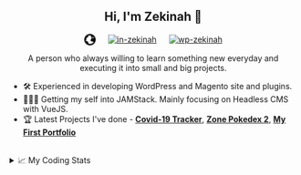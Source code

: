 <h2 align="center">Hi, I'm Zekinah 👋</h2>
<p align="center">
<a href="https://www.zekinahlecaros.com/" target="blank"><img align="center" src=https://raw.githubusercontent.com/iconic/open-iconic/master/svg/globe.svg alt="zekinalecaros.com" height="20" width="20" /></a>
&emsp;
<a href="https://ph.linkedin.com/in/zekinah" target="blank"><img align="center" src=https://cdn.jsdelivr.net/npm/simple-icons@3.0.1/icons/linkedin.svg alt="in-zekinah" height="20" width="20" /></a>
  &emsp;
<a href="https://profiles.wordpress.org/zekinah/" target="blank"><img align="center" src=https://cdn.jsdelivr.net/npm/simple-icons@3.0.1/icons/wordpress.svg alt="wp-zekinah" height="20" width="20" /></a>
</p>
<p align="center">
A person who always willing to learn something new everyday and executing it into small and big projects.
</p>

- 🛠 Experienced in developing WordPress and Magento site and plugins.
- 👩🏻‍💻 Getting my self into JAMStack. Mainly focusing on Headless CMS with VueJS.
- 🏆 Latest Projects I've done - **[Covid-19 Tracker](https://github.com/zekinah/pandemiccovid-19)**, **[Zone Pokedex 2](https://github.com/zekinah/zone-pokedex2)**, **[My First Portfolio](https://github.com/zekinah/iamzekinah)** 
<br><br>

<details>
    <summary>📈 My Coding Stats</summary>
<!--START_SECTION:waka-->
**I'm an Early 🐤** 

```text
🌞 Morning    46 commits     █░░░░░░░░░░░░░░░░░░░░░░░░   6.74% 
🌆 Daytime    326 commits    ████████████░░░░░░░░░░░░░   47.8% 
🌃 Evening    295 commits    ██████████░░░░░░░░░░░░░░░   43.26% 
🌙 Night      15 commits     ░░░░░░░░░░░░░░░░░░░░░░░░░   2.2%

```
📅 **I'm Most Productive on Saturday** 

```text
Monday       98 commits     ███░░░░░░░░░░░░░░░░░░░░░░   14.37% 
Tuesday      85 commits     ███░░░░░░░░░░░░░░░░░░░░░░   12.46% 
Wednesday    110 commits    ████░░░░░░░░░░░░░░░░░░░░░   16.13% 
Thursday     83 commits     ███░░░░░░░░░░░░░░░░░░░░░░   12.17% 
Friday       103 commits    ███░░░░░░░░░░░░░░░░░░░░░░   15.1% 
Saturday     112 commits    ████░░░░░░░░░░░░░░░░░░░░░   16.42% 
Sunday       91 commits     ███░░░░░░░░░░░░░░░░░░░░░░   13.34%

```


📊 **This Week I Spent My Time On** 

```text
💬 Programming Languages: 
PHP                      7 hrs 49 mins       ███████████████░░░░░░░░░░   60.44% 
JavaScript               1 hr 19 mins        ██░░░░░░░░░░░░░░░░░░░░░░░   10.21% 
Markdown                 56 mins             █░░░░░░░░░░░░░░░░░░░░░░░░   7.22% 
Vue.js                   48 mins             █░░░░░░░░░░░░░░░░░░░░░░░░   6.25% 
JSON                     47 mins             █░░░░░░░░░░░░░░░░░░░░░░░░   6.15%

```

**I Mostly Code in PHP** 

```text
PHP                      23 repos            █████████████░░░░░░░░░░░░   54.76% 
JavaScript               5 repos             ███░░░░░░░░░░░░░░░░░░░░░░   11.9% 
HTML                     5 repos             ███░░░░░░░░░░░░░░░░░░░░░░   11.9% 
CSS                      5 repos             ███░░░░░░░░░░░░░░░░░░░░░░   11.9% 
Vue                      4 repos             ██░░░░░░░░░░░░░░░░░░░░░░░   9.52%

```



<!--END_SECTION:waka-->
</details>
